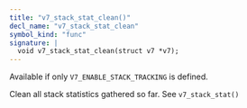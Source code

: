 ```yaml
---
title: "v7_stack_stat_clean()"
decl_name: "v7_stack_stat_clean"
symbol_kind: "func"
signature: |
  void v7_stack_stat_clean(struct v7 *v7);
---
```


Available if only `V7_ENABLE_STACK_TRACKING` is defined.

Clean all stack statistics gathered so far. See `v7_stack_stat()` 


